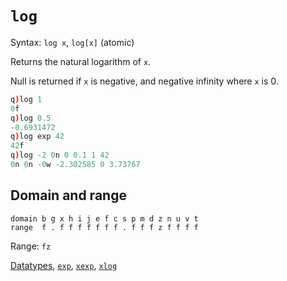 # `log`


Syntax: `log x`, `log[x]` (atomic)

Returns the natural logarithm of `x`. 

Null is returned if `x` is negative, and negative infinity where `x` is 0.
```q
q)log 1
0f
q)log 0.5
-0.6931472
q)log exp 42
42f
q)log -2 0n 0 0.1 1 42
0n 0n -0w -2.302585 0 3.73767
```


## Domain and range
```
domain b g x h i j e f c s p m d z n u v t
range  f . f f f f f f f . f f f z f f f f
```
Range: `fz`

<i class="far fa-hand-point-right"></i> [Datatypes](/basics/datatypes), [`exp`](/ref/exp), [`xexp`](/ref/xexp), [`xlog`](/ref/xlog)